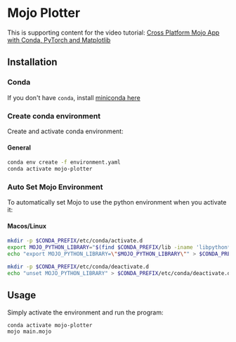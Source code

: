 # Mojo Plotter

This is supporting content for the video tutorial: [Cross Platform Mojo App with Conda, PyTorch and Matplotlib](https://www.youtube.com/watch?v=bmpjT0T4IDY)

## Installation

### Conda

If you don't have `conda`, install [miniconda here](https://docs.conda.io/projects/miniconda/en/latest/#quick-command-line-install)

### Create conda environment

Create and activate conda environment:

#### General

```bash
conda env create -f environment.yaml
conda activate mojo-plotter
```

### Auto Set Mojo Environment

To automatically set Mojo to use the python environment when you activate it:

#### Macos/Linux

```bash
mkdir -p $CONDA_PREFIX/etc/conda/activate.d
export MOJO_PYTHON_LIBRARY="$(find $CONDA_PREFIX/lib -iname 'libpython*.[s,d]*' | sort -r | head -n 1)"
echo "export MOJO_PYTHON_LIBRARY=\"$MOJO_PYTHON_LIBRARY\"" > $CONDA_PREFIX/etc/conda/activate.d/export-mojo.sh

mkdir -p $CONDA_PREFIX/etc/conda/deactivate.d
echo "unset MOJO_PYTHON_LIBRARY" > $CONDA_PREFIX/etc/conda/deactivate.d/unset-mojo.sh
```

## Usage

Simply activate the environment and run the program:

```bash
conda activate mojo-plotter
mojo main.mojo
```
